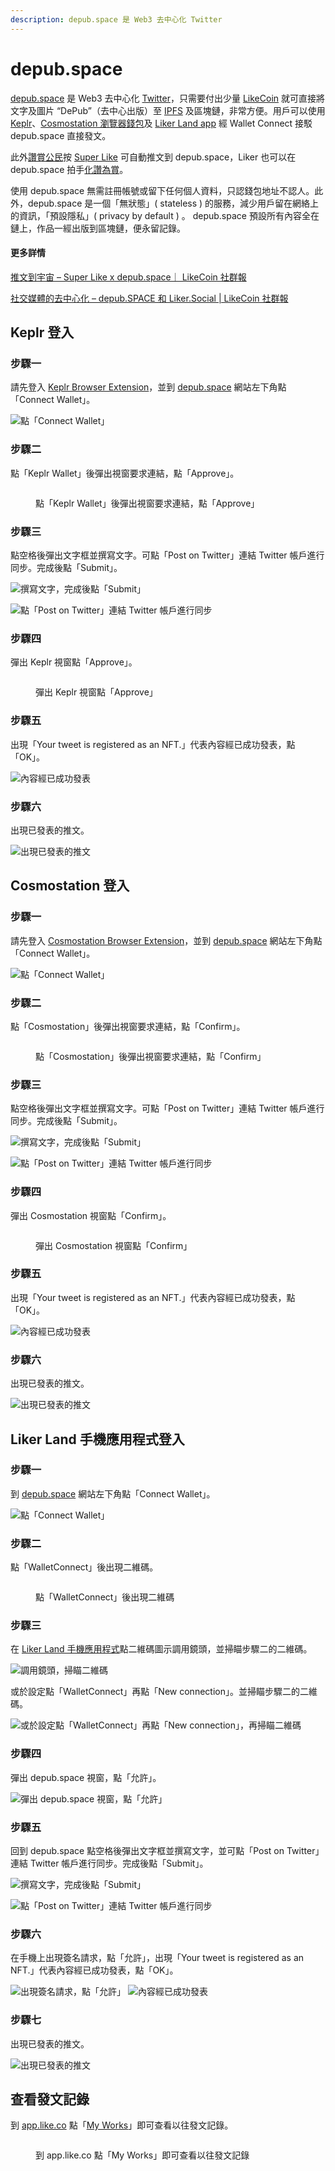 ```yaml
---
description: depub.space 是 Web3 去中心化 Twitter
---
```


# depub.space

[depub.space](https://depub.space/) 是 Web3 去中心化 [Twitter](https://twitter.com/)，只需要付出少量 [LikeCoin](https://like.co/) 就可直接將文字及圖片 “DePub”（去中心出版）至 [IPFS](https://ipfs.tech/) 及區塊鏈，非常方便。用戶可以使用 [Keplr](../../general-guides/wallet/keplr/)、[Cosmostation 瀏覽器錢包](../../general-guides/wallet/cosmostation/)及 [Liker Land app](../liker-land/download.md) 經 Wallet Connect 接駁 depub.space 直接發文。

此外[讚賞公民](../civic-liker/)按 [Super Like](../liker-land/superlike.md) 可自動推文到 depub.space，Liker 也可以在 depub.space 拍手[化讚為賞](../liker-land/like.md)。

使用 depub.space 無需註冊帳號或留下任何個人資料，只認錢包地址不認人。此外，depub.space 是一個「無狀態」( stateless ) 的服務，減少用戶留在網絡上的資訊，「預設隱私」( privacy by default ) 。 depub.space 預設所有內容全在鏈上，作品一經出版到區塊鏈，便永留記錄。

#### 更多詳情

[推文到宇宙 – Super Like x depub.space｜ LikeCoin 社群報](https://blog.like.co/zh/%E6%8E%A8%E6%96%87%E5%88%B0%E5%AE%87%E5%AE%99-super-like-x-depub-space%EF%BD%9C-likecoin-%E7%A4%BE%E7%BE%A4%E5%A0%B1/)

[社交媒體的去中心化 – depub.SPACE 和 Liker.Social | LikeCoin 社群報](https://blog.like.co/zh/%E7%A4%BE%E4%BA%A4%E5%AA%92%E9%AB%94%E7%9A%84%E5%8E%BB%E4%B8%AD%E5%BF%83%E5%8C%96-depub-space-%E5%92%8C-liker-social-likecoin-%E7%A4%BE%E7%BE%A4%E5%A0%B1/)

## Keplr 登入

### 步驟一

請先登入 [Keplr Browser Extension](../../general-guides/wallet/keplr/)，並到 [depub.space](https://depub.space/) 網站左下角點「Connect Wallet」。

![點「Connect Wallet」](<../../.gitbook/assets/depub.space 1.png>)

### 步驟二

點「Keplr Wallet」後彈出視窗要求連結，點「Approve」。

<figure><img src="../../.gitbook/assets/depub.space keplr 01.png" alt=""><figcaption><p>點「Keplr Wallet」後彈出視窗要求連結，點「Approve」</p></figcaption></figure>

### 步驟三

點空格後彈出文字框並撰寫文字。可點「Post on Twitter」連結 Twitter 帳戶進行同步。完成後點「Submit」。

![撰寫文字，完成後點「Submit」](<../../.gitbook/assets/depub.space 3.png>)

![點「Post on Twitter」連結 Twitter 帳戶進行同步](<../../.gitbook/assets/depub.space 4.png>)

### 步驟四

彈出 Keplr 視窗點「Approve」。

<figure><img src="../../.gitbook/assets/depub.space 5.png" alt=""><figcaption><p>彈出 Keplr 視窗點「Approve」</p></figcaption></figure>

### 步驟五

出現「Your tweet is registered as an NFT.」代表內容經已成功發表，點「OK」。

![內容經已成功發表](<../../.gitbook/assets/depub.space 6.png>)

### 步驟六

出現已發表的推文。

![出現已發表的推文](<../../.gitbook/assets/depub.space 7.png>)

## Cosmostation 登入

### 步驟一

請先登入 [Cosmostation Browser Extension](../../general-guides/wallet/cosmostation/)，並到 [depub.space](https://depub.space/) 網站左下角點「Connect Wallet」。

![點「Connect Wallet」](<../../.gitbook/assets/depub.space 1.png>)

### 步驟二

點「Cosmostation」後彈出視窗要求連結，點「Confirm」。

<figure><img src="../../.gitbook/assets/depub.space cosmostation 01.png" alt=""><figcaption><p>點「Cosmostation」後彈出視窗要求連結，點「Confirm」</p></figcaption></figure>

### 步驟三

點空格後彈出文字框並撰寫文字。可點「Post on Twitter」連結 Twitter 帳戶進行同步。完成後點「Submit」。

![撰寫文字，完成後點「Submit」](<../../.gitbook/assets/depub.space 3.png>)

![點「Post on Twitter」連結 Twitter 帳戶進行同步](<../../.gitbook/assets/depub.space 4.png>)

### 步驟四

彈出 Cosmostation 視窗點「Confirm」。

<figure><img src="../../.gitbook/assets/depub.space wallet connect 02.png" alt=""><figcaption><p>彈出 Cosmostation 視窗點「Confirm」</p></figcaption></figure>

### 步驟五

出現「Your tweet is registered as an NFT.」代表內容經已成功發表，點「OK」。

![內容經已成功發表](<../../.gitbook/assets/depub.space 6.png>)

### 步驟六

出現已發表的推文。

![出現已發表的推文](<../../.gitbook/assets/depub.space 7.png>)

## Liker Land 手機應用程式登入

### 步驟一

到 [depub.space](https://depub.space/) 網站左下角點「Connect Wallet」。

![點「Connect Wallet」](<../../.gitbook/assets/depub.space 1.png>)

### 步驟二

點「WalletConnect」後出現二維碼。

<figure><img src="../../.gitbook/assets/depub.space wallet connect 01.png" alt=""><figcaption><p>點「WalletConnect」後出現二維碼</p></figcaption></figure>

### 步驟三

在 [Liker Land 手機應用程式](../liker-land/download.md)點二維碼圖示調用鏡頭，並掃瞄步驟二的二維碼。

![調用鏡頭，掃瞄二維碼](<../../.gitbook/assets/depub.SPACE wc 4.png>)

或於設定點「WalletConnect」再點「New connection」。並掃瞄步驟二的二維碼。

![或於設定點「WalletConnect」再點「New connection」，再掃瞄二維碼](<../../.gitbook/assets/depub.space wc 5.png>)

### 步驟四

彈出 depub.space 視窗，點「允許」。

![彈出 depub.space 視窗，點「允許」](<../../.gitbook/assets/depub.space wc 6.png>)

### 步驟五

回到 depub.space 點空格後彈出文字框並撰寫文字，並可點「Post on Twitter」連結 Twitter 帳戶進行同步。完成後點「Submit」。

![撰寫文字，完成後點「Submit」](<../../.gitbook/assets/depub.space wc 7.png>)

![點「Post on Twitter」連結 Twitter 帳戶進行同步](<../../.gitbook/assets/depub.space 4.png>)

### 步驟六

在手機上出現簽名請求，點「允許」，出現「Your tweet is registered as an NFT.」代表內容經已成功發表，點「OK」。

![出現簽名請求，點「允許」](<../../.gitbook/assets/depub.space wc 8.png>) ![內容經已成功發表](<../../.gitbook/assets/depub.space 6.png>)

### 步驟七

出現已發表的推文。

![出現已發表的推文](<../../.gitbook/assets/depub.space wc 9.png>)

## 查看發文記錄

到 [app.like.co](https://app.like.co/) 點「[My Works](https://app.like.co/works)」即可查看以往發文記錄。

<figure><img src="../../.gitbook/assets/depub.space 10.png" alt=""><figcaption><p>到 app.like.co 點「My Works」即可查看以往發文記錄</p></figcaption></figure>
